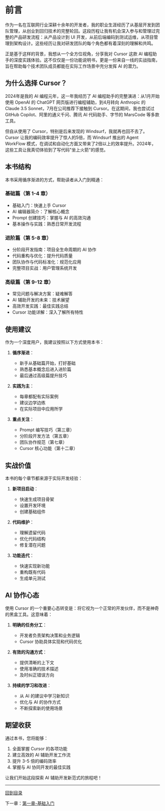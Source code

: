 # 前言

作为一名在互联网行业深耕十余年的开发者，我的职业生涯经历了从基层开发到团队管理，从创业到回归技术的完整轮回。这段历程让我有机会深入参与和管理过完整的产品研发流程：从产品设计到 UI 开发，从前后端编码到测试运维，从项目管理到架构设计。这些经历让我对研发团队的每个角色都有着深刻的理解和共鸣。

正是基于这样的背景，我想从一个全方位视角，分享我对 Cursor 这款 AI 编程助手的深度实践体验。这不仅仅是一份功能说明书，更是一份来自一线的实战指南，旨在帮助每个技术团队成员都能在实际工作场景中充分发挥 AI 的潜力。

## 为什么选择 Cursor？

2024年是我的 AI 编程元年，这一年我经历了 AI 编程助手的完整演进：从1月开始使用 OpenAI 的 ChatGPT 网页版进行编程辅助，到4月转向 Anthropic 的 Claude 3.5 Sonnet，7月在公司推荐下接触到 Cursor。在这期间，我也尝试过 GitHub Copilot、阿里的通义千问、腾讯 AI 代码助手、字节的 MarsCode 等多款工具。

但自从使用了 Cursor，特别是后来发现的 Windsurf，我就再也回不去了。Cursor 让我的编码效率提升了惊人的5倍，而 Windsurf 推出的 Agent WorkFlow 模式，在调试和自动化方面又带来了2倍以上的效率提升。2024年，这些工具让我真切体验到了写代码"坐上火箭"的感觉。

## 本书结构

本书采用循序渐进的方式，帮助读者从入门到精通：

### 基础篇（第 1-4 章）
- 基础入门：快速上手 Cursor
- AI 编辑器简介：了解核心概念
- Prompt 创建技巧：掌握与 AI 的高效沟通
- 基本操作与实践：熟悉日常开发流程

### 进阶篇（第 5-8 章）
- 分阶段开发指南：项目全生命周期的 AI 协作
- 代码重构与优化：提升代码质量
- 团队协作与代码标准化：规范化应用
- 完整项目实战：用户管理系统开发

### 高级篇（第 9-12 章）
- 常见问题与解决方案：疑难解答
- AI 辅助开发的未来：技术展望
- 高效开发实践：最佳实践总结
- Cursor 功能详解：深入了解所有特性

## 使用建议

作为一个深度用户，我建议按照以下方式使用本书：

1. **循序渐进**：
   - 新手从基础篇开始，打好基础
   - 熟悉基本概念后进入进阶篇
   - 最后通过高级篇提升技巧

2. **实践为主**：
   - 每章都配有实际案例
   - 建议边学边练
   - 在实际项目中应用所学

3. **重点关注**：
   - Prompt 编写技巧（第三章）
   - 分阶段开发方法（第五章）
   - 团队协作规范（第七章）
   - Cursor 核心功能（第十二章）

## 实战价值

本书的每个章节都来源于实际开发经验：

1. **新项目启动**：
   - 快速生成项目骨架
   - 设置开发环境
   - 创建基础组件

2. **代码维护**：
   - 理解遗留代码
   - 优化代码结构
   - 修复潜在问题

3. **功能迭代**：
   - 快速实现新功能
   - 重构既有代码
   - 生成单元测试

## AI 协作心态

使用 Cursor 的一个重要心态转变是：将它视为一个正常的开发伙伴，而不是神奇的黑盒工具。这意味着：

1. **明确的任务分工**：
   - 开发者负责架构决策和业务逻辑
   - Cursor 协助具体实现和代码优化

2. **有效的沟通方式**：
   - 提供清晰的上下文
   - 使用准确的技术描述
   - 及时纠正错误方向

3. **持续的学习和改进**：
   - 从 AI 的建议中学习新知识
   - 优化与 AI 的协作方式
   - 不断探索新的使用场景

## 期望收获

通过本书，您将能够：

1. 全面掌握 Cursor 的各项功能
2. 建立高效的 AI 辅助开发工作流
3. 提升 3-5 倍的编码效率
4. 掌握与 AI 协同开发的最佳实践

让我们开始这段探索 AI 辅助开发新范式的旅程吧！

---
[回到目录](Readme.md)

下一章：[第一章-基础入门](第一章-基础入门.md)

